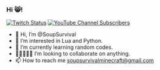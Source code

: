 ### Hi 😸!

[![Twitch Status](https://img.shields.io/twitch/status/SoupSurvival?color=%239146FF&logo=Twitch&logoColor=%23f5f5f5&style=for-the-badge)](https://www.twitch.tv/soupsurvival)
[![YouTube Channel Subscribers](https://img.shields.io/youtube/channel/subscribers/UCeLzllBuGr18wyWHc-HfMZg?color=%23FF0000&logo=YouTube&style=for-the-badge)](https://www.youtube.com/channel/UCeLzllBuGr18wyWHc-HfMZg)

- 👋 Hi, I’m @SoupSurvival
- 👀 I’m interested in Lua and Python. 
- 🌱 I’m currently learning random codes. 
- 👨🏻‍🤝‍👨🏻 I’m looking to collaborate on anything. 
- 📫 How to reach me soupsurvivalminecraft@gmail.com
